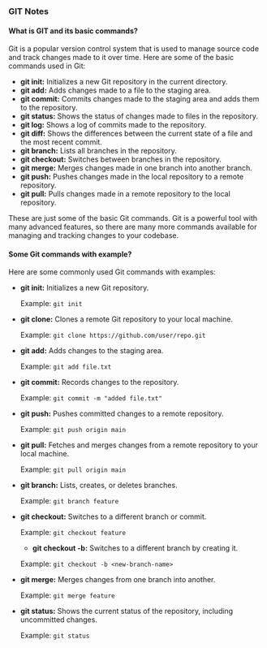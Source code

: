 ### GIT Notes

#### What is GIT and its basic commands?
Git is a popular version control system that is used to manage source code and track changes made to it over time. Here are some of the basic commands used in Git:
- **git init:** Initializes a new Git repository in the current directory.
- **git add:** Adds changes made to a file to the staging area.
- **git commit:** Commits changes made to the staging area and adds them to the repository.
- **git status:** Shows the status of changes made to files in the repository.
- **git log:** Shows a log of commits made to the repository.
- **git diff:** Shows the differences between the current state of a file and the most recent commit.
- **git branch:** Lists all branches in the repository.
- **git checkout:** Switches between branches in the repository.
- **git merge:** Merges changes made in one branch into another branch.
- **git push:** Pushes changes made in the local repository to a remote repository.
- **git pull:** Pulls changes made in a remote repository to the local repository.

These are just some of the basic Git commands. Git is a powerful tool with many advanced features, so there are many more commands available for managing and tracking changes to your codebase.

#### Some Git commands with example? 
Here are some commonly used Git commands with examples:

- **git init:** Initializes a new Git repository.

  Example: `git init`

- **git clone:** Clones a remote Git repository to your local machine.

  Example: `git clone https://github.com/user/repo.git`

- **git add:** Adds changes to the staging area.

  Example: `git add file.txt`

- **git commit:** Records changes to the repository.

  Example:  `git commit -m "added file.txt"`

- **git push:** Pushes committed changes to a remote repository.

  Example: `git push origin main`

- **git pull:** Fetches and merges changes from a remote repository to your local machine.

  Example: `git pull origin main`

- **git branch:** Lists, creates, or deletes branches.

  Example: `git branch feature`
  
- **git checkout:** Switches to a different branch or commit.

  Example: `git checkout feature`

  - **git checkout -b:** Switches to a different branch by creating it.

  Example: `git checkout -b <new-branch-name>`
  
- **git merge:** Merges changes from one branch into another.

  Example: `git merge feature`
  
- **git status:** Shows the current status of the repository, including uncommitted changes.

  Example: `git status`

